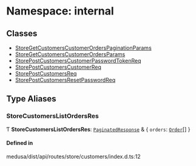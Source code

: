 # Namespace: internal

## Classes

- [StoreGetCustomersCustomerOrdersPaginationParams](../classes/internal-34.StoreGetCustomersCustomerOrdersPaginationParams.md)
- [StoreGetCustomersCustomerOrdersParams](../classes/internal-34.StoreGetCustomersCustomerOrdersParams.md)
- [StorePostCustomersCustomerPasswordTokenReq](../classes/internal-34.StorePostCustomersCustomerPasswordTokenReq.md)
- [StorePostCustomersCustomerReq](../classes/internal-34.StorePostCustomersCustomerReq.md)
- [StorePostCustomersReq](../classes/internal-34.StorePostCustomersReq.md)
- [StorePostCustomersResetPasswordReq](../classes/internal-34.StorePostCustomersResetPasswordReq.md)

## Type Aliases

### StoreCustomersListOrdersRes

Ƭ **StoreCustomersListOrdersRes**: [`PaginatedResponse`](internal-2.md#paginatedresponse) & { `orders`: [`Order`](../classes/internal.Order.md)[]  }

#### Defined in

medusa/dist/api/routes/store/customers/index.d.ts:12
